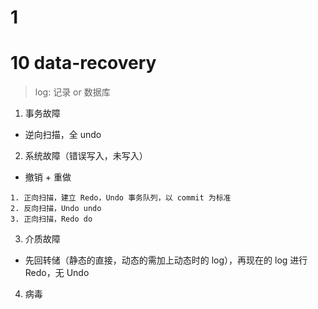# 1

# 10 data-recovery

> log: 记录 or 数据库

1. 事务故障

- 逆向扫描，全 undo

2. 系统故障（错误写入，未写入）

- 撤销 + 重做

```
1. 正向扫描，建立 Redo，Undo 事务队列，以 commit 为标准
2. 反向扫描，Undo undo
3. 正向扫描，Redo do
```

3. 介质故障

- 先回转储（静态的直接，动态的需加上动态时的 log），再现在的 log 进行 Redo，无 Undo

4. 病毒

#
